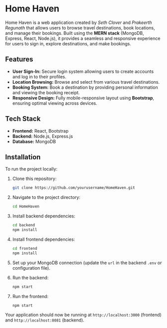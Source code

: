 # Home Haven

Home Haven is a web application created by *Seth Clover* and *Prakeerth Regunath* that allows users to browse travel destinations, book locations, and manage their bookings. Built using the **MERN stack** (MongoDB, Express, React, Node.js), it provides a seamless and responsive experience for users to sign in, explore destinations, and make bookings.

## Features

- **User Sign-In:** Secure login system allowing users to create accounts and log in to their profiles.
- **Location Browsing:** Browse and select from various travel destinations.
- **Booking System:** Book a destination by providing personal information and viewing the booking receipt.
- **Responsive Design:** Fully mobile-responsive layout using **Bootstrap**, ensuring optimal viewing across devices.

## Tech Stack

- **Frontend:** React, Bootstrap
- **Backend:** Node.js, Express.js
- **Database:** MongoDB
  
## Installation

To run the project locally:

1. Clone this repository:
   ```bash
   git clone https://github.com/yourusername/HomeHaven.git
   ```

2. Navigate to the project directory:
   ```bash
   cd HomeHaven
   ```

3. Install backend dependencies:
   ```bash
   cd backend
   npm install
   ```

4. Install frontend dependencies:
   ```bash
   cd frontend
   npm install
   ```

5. Set up your MongoDB connection (update the `url` in the backend `.env` or configuration file).

6. Run the backend:
   ```bash
   npm start
   ```

7. Run the frontend:
   ```bash
   npm start
   ```

Your application should now be running at `http://localhost:3000` (frontend) and `http://localhost:8081` (backend).
